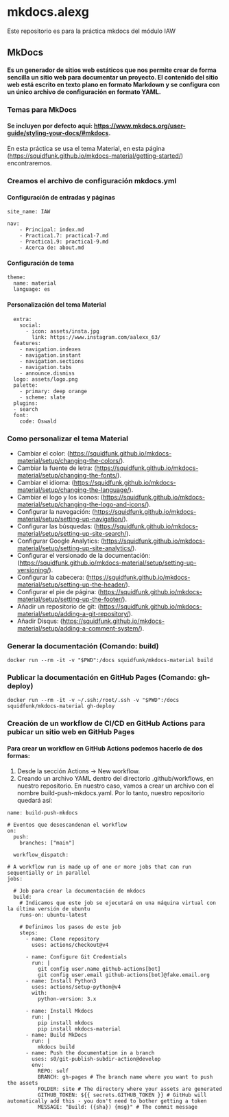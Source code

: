 # mkdocs.alexg
Este repositorio es para la práctica mkdocs del módulo IAW

## MkDocs
#### Es un generador de sitios web estáticos que nos permite crear de forma sencilla un sitio web para documentar un proyecto. El contenido del sitio web está escrito en texto plano en formato Markdown y se configura con un único archivo de configuración en formato YAML.

### Temas para MkDocs
#### Se incluyen por defecto aqui: https://www.mkdocs.org/user-guide/styling-your-docs/#mkdocs.
En esta práctica se usa el tema Material, en esta página (https://squidfunk.github.io/mkdocs-material/getting-started/) encontraremos.

### Creamos el archivo de configuración mkdocs.yml
#### Configuración de entradas y páginas
```
site_name: IAW

nav:
    - Principal: index.md
    - Practica1.7: practica1-7.md
    - Practica1.9: practica1-9.md
    - Acerca de: about.md
```

#### Configuración de tema
```
theme:
  name: material
  language: es
```

#### Personalización del tema Material
```
  extra:
    social:
      - icon: assets/insta.jpg
        link: https://www.instagram.com/aalexx_63/
  features: 
    - navigation.indexes
    - navigation.instant
    - navigation.sections
    - navigation.tabs
    - announce.dismiss
  logo: assets/logo.png
  palette:
    - primary: deep orange
    - scheme: slate
  plugins:
  - search
  font:
    code: Oswald
```

### Como personalizar el tema Material
- Cambiar el color: (https://squidfunk.github.io/mkdocs-material/setup/changing-the-colors/).
- Cambiar la fuente de letra: (https://squidfunk.github.io/mkdocs-material/setup/changing-the-fonts/).
- Cambiar el idioma: (https://squidfunk.github.io/mkdocs-material/setup/changing-the-language/).
- Cambiar el logo y los iconos: (https://squidfunk.github.io/mkdocs-material/setup/changing-the-logo-and-icons/).
- Configurar la navegación: (https://squidfunk.github.io/mkdocs-material/setup/setting-up-navigation/).
- Configurar las búsquedas: (https://squidfunk.github.io/mkdocs-material/setup/setting-up-site-search/).
- Configurar Google Analytics: (https://squidfunk.github.io/mkdocs-material/setup/setting-up-site-analytics/).
- Configurar el versionado de la documentación: (https://squidfunk.github.io/mkdocs-material/setup/setting-up-versioning/).
- Configurar la cabecera: (https://squidfunk.github.io/mkdocs-material/setup/setting-up-the-header/).
- Configurar el pie de página: (https://squidfunk.github.io/mkdocs-material/setup/setting-up-the-footer/).
- Añadir un repositorio de git: (https://squidfunk.github.io/mkdocs-material/setup/adding-a-git-repository/).
- Añadir Disqus: (https://squidfunk.github.io/mkdocs-material/setup/adding-a-comment-system/).

### Generar la documentación (Comando: build)
```
docker run --rm -it -v "$PWD":/docs squidfunk/mkdocs-material build
```
### Publicar la documentación en GitHub Pages (Comando: gh-deploy)
```
docker run --rm -it -v ~/.ssh:/root/.ssh -v "$PWD":/docs squidfunk/mkdocs-material gh-deploy
```
### Creación de un workflow de CI/CD en GitHub Actions para pubicar un sitio web en GitHub Pages
#### Para crear un workflow en GitHub Actions podemos hacerlo de dos formas:
1. Desde la sección Actions -> New workflow.
2. Creando un archivo YAML dentro del directorio .github/workflows, en nuestro repositorio.
En nuestro caso, vamos a crear un archivo con el nombre build-push-mkdocs.yaml. Por lo tanto, nuestro repositorio quedará así:
```
name: build-push-mkdocs

# Eventos que desescandenan el workflow
on:
  push:
    branches: ["main"]

  workflow_dispatch:

# A workflow run is made up of one or more jobs that can run sequentially or in parallel
jobs:

  # Job para crear la documentación de mkdocs
  build:
    # Indicamos que este job se ejecutará en una máquina virtual con la última versión de ubuntu
    runs-on: ubuntu-latest
    
    # Definimos los pasos de este job
    steps:
      - name: Clone repository
        uses: actions/checkout@v4

      - name: Configure Git Credentials
        run: |
          git config user.name github-actions[bot]
          git config user.email github-actions[bot]@fake.email.org
      - name: Install Python3
        uses: actions/setup-python@v4
        with:
          python-version: 3.x

      - name: Install Mkdocs
        run: |
          pip install mkdocs
          pip install mkdocs-material 
      - name: Build MkDocs
        run: |
          mkdocs build
      - name: Push the documentation in a branch
        uses: s0/git-publish-subdir-action@develop
        env:
          REPO: self
          BRANCH: gh-pages # The branch name where you want to push the assets
          FOLDER: site # The directory where your assets are generated
          GITHUB_TOKEN: ${{ secrets.GITHUB_TOKEN }} # GitHub will automatically add this - you don't need to bother getting a token
          MESSAGE: "Build: ({sha}) {msg}" # The commit message
```
